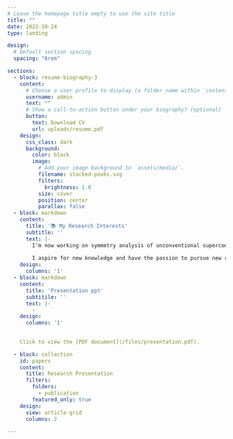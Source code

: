 ```yaml
---
# Leave the homepage title empty to use the site title
title: ""
date: 2022-10-24
type: landing

design:
  # Default section spacing
  spacing: "6rem"

sections:
  - block: resume-biography-3
    content:
      # Choose a user profile to display (a folder name within `content/authors/`)
      username: admin
      text: ""
      # Show a call-to-action button under your biography? (optional)
      button:
        text: Download CV
        url: uploads/resume.pdf
    design:
      css_class: dark
      background:
        color: black
        image:
          # Add your image background to `assets/media/`.
          filename: stacked-peaks.svg
          filters:
            brightness: 1.0
          size: cover
          position: center
          parallax: false
  - block: markdown
    content:
      title: '📚 My Research Interests'
      subtitle: ''
      text: |-
        I'm now working on symmetry analysis of unconventional superconductor aiming to conceive the G-L free energy with the coupling of triplet superconductors and dipole interaction.  In this project, I use group theory to analyse the symmetry of system and study the microscopic mechanism using Green's function method. Besides, I write python code to help me calculate the C-G coefficients for decomposition of reducible representation of the symmetry group.
        
        I aspire for new knowledge and have the passion to pursue new researches. I have the ability to think and learn independently and enjoy discussing academic problems with fellows.
    design:
      columns: '1'
  - block: markdown
    content:
      title: 'Presentation ppt'
      subtitile: ''
      text: |-
        - 
    design:
      columns: '1'
    

    Click to view the [PDF document](/files/presentation.pdf).

  - block: collection
    id: papers
    content:
      title: Research Presentation
      filters:
        folders:
          - publication
        featured_only: true
    design:
      view: article-grid
      columns: 2

---
```

